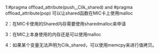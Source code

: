 1:#pragma offload_attribute(push,_Cilk_shared)  and #pragma offload_attribute(pop) 可以让shared函数在MIC卡上使用malloc

2：在MIC卡使用的Shared内存需要使用sharedmalloc来申请

3：在MIC上本身使用的内存还是可以使用malloc

4：如果某个变量无法声明为Cilk_shared，可以使用memcpy来进行值拷贝。
